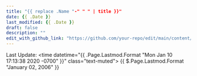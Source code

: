 ```yaml
---
title: "{{ replace .Name "-" " " | title }}"
date: {{ .Date }}
last_modified: {{ .Date }}
draft: false
description: ""
edit_with_github_link: "https://github.com/your-repo/edit/main/content/docs/{{ .Name }}.md"
---
```


Last Update:
<time datetime="{{ .Page.Lastmod.Format "Mon Jan 10 17:13:38 2020 -0700" }}" class="text-muted">
  {{ $.Page.Lastmod.Format "January 02, 2006" }}
</time>
